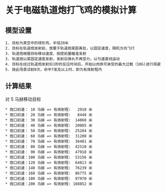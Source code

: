 # 关于电磁轨道炮打飞鸡的模拟计算
## 模型设置
    1. 目标为真空中的球形鸡，半径20米
    2. 目标在轨道炮发射前，放置于轨道炮某距离处，以固定速度，随机方向飞行
    3. 轨道炮根据目标移动速度，按提前量瞄准发射
    3. 轨道炮以某固定速度发射，发射后弹丸不再受力，以匀速直线运动
    4. 目标在经过轨道炮发射后1秒的反应时间后，开始以肉体可承受的最大过载（10G)进行规避
    5. 按此场景试射8次，命中7发及以上时，即为有效射程内

## 计算结果

对 5 马赫移动目标

    * 炮口初速： 10 马赫 => 有效射程:   2910 米
    * 炮口初速： 20 马赫 => 有效射程:   8448 米
    * 炮口初速： 30 马赫 => 有效射程:  14060 米
    * 炮口初速： 40 马赫 => 有效射程:  20085 米
    * 炮口初速： 50 马赫 => 有效射程:  25284 米
    * 炮口初速： 60 马赫 => 有效射程:  31200 米
    * 炮口初速： 70 马赫 => 有效射程:  36481 米
    * 炮口初速： 80 马赫 => 有效射程:  42510 米
    * 炮口初速： 90 马赫 => 有效射程:  47918 米
    * 炮口初速：100 马赫 => 有效射程:  53156 米
    * 炮口初速：120 马赫 => 有效射程:  64813 米
    * 炮口初速：140 马赫 => 有效射程:  76239 米
    * 炮口初速：160 马赫 => 有效射程:  86775 米
    * 炮口初速：180 马赫 => 有效射程:  97970 米
    * 炮口初速：200 马赫 => 有效射程: 108852 米
